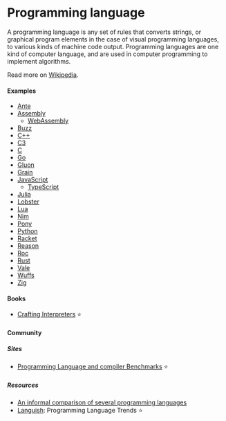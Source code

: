 # Programming language

A programming language is any set of rules that converts strings, or graphical program elements in the case of visual programming languages, to various kinds of machine code output. Programming languages are one kind of computer language, and are used in computer programming to implement algorithms.

Read more on [Wikipedia](https://en.wikipedia.org/wiki/Programming_language).

#### Examples
- [Ante](https://antelang.org)
- [Assembly](assembly.md)
    - [WebAssembly](webassembly.md)
- [Buzz](https://github.com/buzz-language/buzz)
- [C++](c-plus-plus.md)
- [C3](https://c3-lang.org)
- [C](c.md)
- [Go](go.md)
- [Gluon](https://github.com/gluon-lang/gluon)
- [Grain](https://grain-lang.org)
- [JavaScript](javascript.md)
    - [TypeScript](typescript.md)
- [Julia](julia.md)
- [Lobster](lobster.md)
- [Lua](lua.md)
- [Nim](nim.md)
- [Pony](https://www.ponylang.io)
- [Python](python.md)
- [Racket](https://racket-lang.org)
- [Reason](https://reasonml.github.io)
- [Roc](https://www.roc-lang.org)
- [Rust](rust.md)
- [Vale](vale.md)
- [Wuffs](https://github.com/google/wuffs)
- [Zig](zig.md)

#### Books
- [Crafting Interpreters](https://craftinginterpreters.com) ⭐

#### Community

##### Sites
- [Programming Language and compiler Benchmarks](https://programming-language-benchmarks.vercel.app) ⭐

##### Resources
- [An informal comparison of several programming languages](https://github.com/losvedir/transit-lang-cmp)
- [Languish](https://tjpalmer.github.io/languish): Programming Language Trends ⭐
